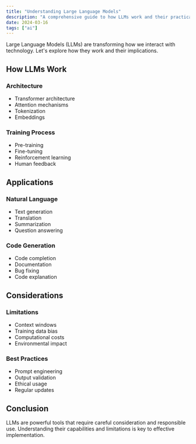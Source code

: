 ```yaml
---
title: "Understanding Large Language Models"
description: "A comprehensive guide to how LLMs work and their practical applications."
date: 2024-03-16
tags: ["ai"]
---
```


Large Language Models (LLMs) are transforming how we interact with technology. Let's explore how they work and their implications.

## How LLMs Work

### Architecture
- Transformer architecture
- Attention mechanisms
- Tokenization
- Embeddings

### Training Process
- Pre-training
- Fine-tuning
- Reinforcement learning
- Human feedback

## Applications

### Natural Language
- Text generation
- Translation
- Summarization
- Question answering

### Code Generation
- Code completion
- Documentation
- Bug fixing
- Code explanation

## Considerations

### Limitations
- Context windows
- Training data bias
- Computational costs
- Environmental impact

### Best Practices
- Prompt engineering
- Output validation
- Ethical usage
- Regular updates

## Conclusion

LLMs are powerful tools that require careful consideration and responsible use. Understanding their capabilities and limitations is key to effective implementation. 
